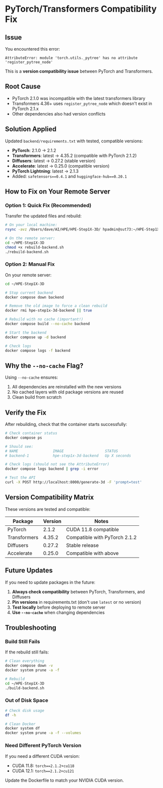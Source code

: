 # PyTorch/Transformers Compatibility Fix

## Issue

You encountered this error:

```
AttributeError: module 'torch.utils._pytree' has no attribute 'register_pytree_node'
```

This is a **version compatibility issue** between PyTorch and Transformers.

## Root Cause

- PyTorch 2.1.0 was incompatible with the latest transformers library
- Transformers 4.36+ uses `register_pytree_node` which doesn't exist in PyTorch 2.1.x
- Other dependencies also had version conflicts

## Solution Applied

Updated `backend/requirements.txt` with tested, compatible versions:

- **PyTorch**: 2.1.0 → 2.1.2
- **Transformers**: latest → 4.35.2 (compatible with PyTorch 2.1.2)
- **Diffusers**: latest → 0.27.2 (stable version)
- **Accelerate**: latest → 0.25.0 (compatible version)
- **PyTorch Lightning**: latest → 2.1.3
- Added: `safetensors==0.4.1` and `huggingface-hub==0.20.1`

## How to Fix on Your Remote Server

### Option 1: Quick Fix (Recommended)

Transfer the updated files and rebuild:

```bash
# On your local machine:
rsync -avz /Users/dave/AI/HPE/HPE-Step1X-3D/ hpadmin@sut73:~/HPE-Step1X-3D/

# On the remote server:
cd ~/HPE-Step1X-3D
chmod +x rebuild-backend.sh
./rebuild-backend.sh
```

### Option 2: Manual Fix

On your remote server:

```bash
cd ~/HPE-Step1X-3D

# Stop current backend
docker compose down backend

# Remove the old image to force a clean rebuild
docker rmi hpe-step1x-3d-backend || true

# Rebuild with no cache (important!)
docker compose build --no-cache backend

# Start the backend
docker compose up -d backend

# Check logs
docker compose logs -f backend
```

## Why the `--no-cache` Flag?

Using `--no-cache` ensures:
1. All dependencies are reinstalled with the new versions
2. No cached layers with old package versions are reused
3. Clean build from scratch

## Verify the Fix

After rebuilding, check that the container starts successfully:

```bash
# Check container status
docker compose ps

# Should see:
# NAME                IMAGE                   STATUS
# backend-1           hpe-step1x-3d-backend   Up X seconds

# Check logs (should not see the AttributeError)
docker compose logs backend | grep -i error

# Test the API
curl -X POST http://localhost:8000/generate-3d -F 'prompt=test'
```

## Version Compatibility Matrix

These versions are tested and compatible:

| Package | Version | Notes |
|---------|---------|-------|
| PyTorch | 2.1.2 | CUDA 11.8 compatible |
| Transformers | 4.35.2 | Compatible with PyTorch 2.1.2 |
| Diffusers | 0.27.2 | Stable release |
| Accelerate | 0.25.0 | Compatible with above |

## Future Updates

If you need to update packages in the future:

1. **Always check compatibility** between PyTorch, Transformers, and Diffusers
2. **Pin versions** in requirements.txt (don't use `latest` or no version)
3. **Test locally** before deploying to remote server
4. **Use `--no-cache`** when changing dependencies

## Troubleshooting

### Build Still Fails

If the rebuild still fails:

```bash
# Clean everything
docker compose down -v
docker system prune -a -f

# Rebuild
cd ~/HPE-Step1X-3D
./build-backend.sh
```

### Out of Disk Space

```bash
# Check disk usage
df -h

# Clean Docker
docker system df
docker system prune -a -f --volumes
```

### Need Different PyTorch Version

If you need a different CUDA version:

- CUDA 11.8: `torch==2.1.2+cu118`
- CUDA 12.1: `torch==2.1.2+cu121`

Update the Dockerfile to match your NVIDIA CUDA version.

